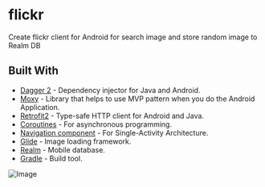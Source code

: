 # flickr
Create flickr client for Android for search image and store random image to Realm DB 

## Built With

* [Dagger 2](https://github.com/google/dagger) - Dependency injector for Java and Android.
* [Moxy](https://github.com/Arello-Mobile/Moxy) - Library that helps to use MVP pattern when you do the Android Application.
* [Retrofit2](https://github.com/square/retrofit) - Type-safe HTTP client for Android and Java.
* [Coroutines](https://github.com/Kotlin/kotlinx.coroutines) - For asynchronous programming.
* [Navigation component](https://developer.android.com/guide/navigation) - For Single-Activity Architecture.
* [Glide](https://github.com/bumptech/glide) - Image loading framework.
* [Realm](https://github.com/realm/realm-java) - Mobile database.
* [Gradle](https://github.com/gradle/gradle) - Build tool.

![Image](https://i.imgur.com/Zbdk9Sf.png)
